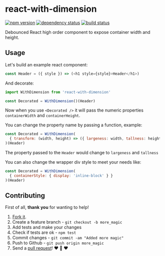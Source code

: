 # react-with-dimension
[![npm version](https://img.shields.io/npm/v/react-with-dimension.svg?style=flat-square)](https://www.npmjs.com/package/react-with-dimension)
[![dependency status](https://img.shields.io/david/team-767/react-with-dimension.svg?style=flat-square)](https://david-dm.org/team-767/react-with-dimension)
[![build status](https://img.shields.io/travis/team-767/react-with-dimension.svg?style=flat-square)](https://travis-ci.org/team-767/react-with-dimension)

Debounced React high order component to expose container width and height.

## Usage

Let's build an example react component:

```js
const Header = ({ style }) => (<h1 style={style}>Header</h1>)
```

And decorate:

```js
import WithDimension from 'react-with-dimension'

const Decorated = WithDimension()(Header)
```

Now when you use `<Decorated />` it will pass the numeric properties `containerWidth` and `containerHeight`.

You can change the property name by passing a function, example:

```js
const Decorated = WithDimension(
  { transform: (width, height) => ({ largeness: width, tallness: height }) }
)(Header)
```

The property passed to the `Header` would change to `largeness` and `tallness`

You can also change the wrapper div style to meet your needs like:

```js
const Decorated = WithDimension(
  { containerStyle: { display: 'inline-block' } }
)(Header)
```

## Contributing

First of all, **thank you** for wanting to help!

1. [Fork it](https://help.github.com/articles/fork-a-repo).
2. Create a feature branch - `git checkout -b more_magic`
3. Add tests and make your changes
4. Check if tests are ok - `npm test`
5. Commit changes - `git commit -am "Added more magic"`
6. Push to Github - `git push origin more_magic`
7. Send a [pull request](https://help.github.com/articles/using-pull-requests)! :heart: :sparkling_heart: :heart:
